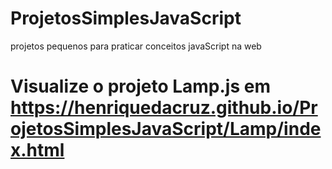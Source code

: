 # ProjetosSimplesJavaScript
 projetos pequenos para praticar conceitos javaScript na web

# Visualize o projeto Lamp.js em https://henriquedacruz.github.io/ProjetosSimplesJavaScript/Lamp/index.html
